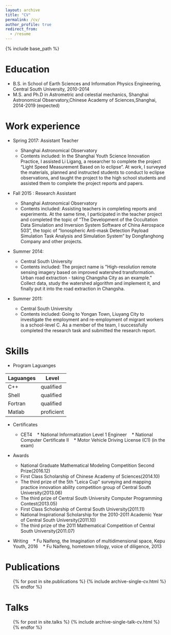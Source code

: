 ```yaml
---
layout: archive
title: "CV"
permalink: /cv/
author_profile: true
redirect_from:
  - /resume
---
```


{% include base_path %}

Education
======
* B.S. in School of Earth Sciences and Information Physics Engineering, Central South University, 2010-2014
* M.S. and Ph.D in Astrometric and celestial mechanics, Shanghai Astronomical Observatory,Chinese Academy of Sciences,Shanghai, 2014-2019 (expected)

Work experience
======

* Spring 2017: Assistant Teacher
  * Shanghai Astronomical Observatory
  * Contents included: In the Shanghai Youth Science Innovation Practice, I assisted Li Ligang, a researcher to complete the project “Light Speed Measurement Based on Io eclipse”. At work, I surveyed the materials, planned and instructed students to conduct Io eclipse observations,  and taught the project to the high school students and assisted them to complete the project reports and papers.
  
* Fall 2015 : Research Assistant
  * Shanghai Astronomical Observatory
  * Contents included: Assisting teachers in completing reports and experiments. At the same time, I participated in the teacher project and completed the topic of “The Development of the Occultation Data Simulation and Inversion System Software of China Aerospace 503”, the topic of “Ionospheric Anti-mask Detection Payload Simulation Task Analysis and Simulation System” by Dongfanghong Company and other projects.

* Summer 2014:
  * Central South University
  * Contents included: The project name is "High-resolution remote sensing imagery based on improved watershed transformation. Urban road extraction - taking Changsha City as an example." Collect data, study the watershed algorithm and implement it, and finally put it into the road extraction in Changsha.
  
* Summer 2011: 
  * Central South University
  * Contents included: Going to Yongan Town, Liuyang City to investigate the employment and re-employment of migrant workers is a school-level C. As a member of the team, I successfully completed the research task and submitted the research report.

Skills
======

* Program Laguanges

|Laguanges|Level|
|---|---|
|C++       | qualified|
|Shell     | qualified|
|Fortran   | qualified|
|Matlab    | proficient|   

* Certificates
   * CET4
   * National Informatization Level 1 Engineer
   * National Computer Certificate II
   * Motor Vehicle Driving License (C1) (in the exam)
  
* Awards
  * National Graduate Mathematical Modeling Competition Second Prize(2016.12)
  * First Class Scholarship of Chinese Academy of Sciences(2014.10)
  * The third prize of the 5th "Leica Cup" surveying and mapping practice innovation ability competition group of Central South University(2013.06)
  * The third prize of Central South University Computer Programming Contest(2013.05)
  * First Class Scholarship of Central South University(2011.11)
  * National Inspirational Scholarship for the 2010-2011 Academic Year of Central South University(2011.10)
  * The third prize of the 2011 Mathematical Competition of Central South University(2011.07)

* Writing
   * Fu Naifeng, the Imagination of multidimensional space, Kepu Youth, 2016
   * Fu Naifeng, hometown trilogy, voice of diligence, 2013

Publications
======
  <ul>{% for post in site.publications %}
    {% include archive-single-cv.html %}
  {% endfor %}</ul>
  
Talks
======
  <ul>{% for post in site.talks %}
    {% include archive-single-talk-cv.html %}
  {% endfor %}</ul>
  